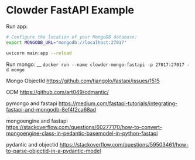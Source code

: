 # Clowder FastAPI Example

Run app:
```bash
# Configure the location of your MongoDB database:
export MONGODB_URL="mongodb://localhost:27017"

uvicorn main:app --reload
```

Run mongo:
__
`docker run --name clowder-mongo-fastapi -p 27017:27017 -d mongo`

Mongo ObjectId
https://github.com/tiangolo/fastapi/issues/1515

ODM
https://github.com/art049/odmantic/

pymongo and fastapi
https://medium.com/fastapi-tutorials/integrating-fastapi-and-mongodb-8ef4f2ca68ad

mongoengine and fastapi
https://stackoverflow.com/questions/60277170/how-to-convert-mongoengine-class-in-pedantic-basemodel-in-python-fastapi

pydantic and objectid
https://stackoverflow.com/questions/59503461/how-to-parse-objectid-in-a-pydantic-model

